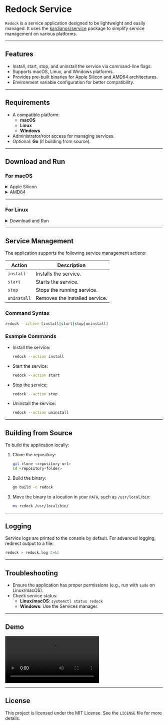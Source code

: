 
# Redock Service

`Redock` is a service application designed to be lightweight and easily managed. It uses the [kardianos/service](https://github.com/kardianos/service) package to simplify service management on various platforms.

---

## Features
- Install, start, stop, and uninstall the service via command-line flags.
- Supports macOS, Linux, and Windows platforms.
- Provides pre-built binaries for Apple Silicon and AMD64 architectures.
- Environment variable configuration for better compatibility.

---

## Requirements
- A compatible platform:
  - **macOS**
  - **Linux**
  - **Windows**
- Administrator/root access for managing services.
- Optional: **Go** (if building from source).

---

## Download and Run
### For macOS

<details>
<summary>Apple Silicon</summary>

```bash
wget https://github.com/onuragtas/redock/releases/latest/download/redock_Darwin_arm64 -O /usr/local/bin/redock
chmod +x /usr/local/bin/redock
redock
```

</details>

<details>
<summary>AMD64</summary>

```bash
wget https://github.com/onuragtas/redock/releases/latest/download/redock_Darwin_amd64 -O /usr/local/bin/redock
chmod +x /usr/local/bin/redock
redock
```

</details>

---

### For Linux

<details>
<summary>Download and Run</summary>

Download the latest release:

```bash
wget https://github.com/onuragtas/redock/releases/latest/download/redock_Linux_amd64 -O /usr/local/bin/redock
chmod +x /usr/local/bin/redock
```

Run the application:

```bash
redock
```

</details>

---

## Service Management

The application supports the following service management actions:

| Action      | Description                 |
|-------------|-----------------------------|
| `install`   | Installs the service.       |
| `start`     | Starts the service.         |
| `stop`      | Stops the running service.  |
| `uninstall` | Removes the installed service. |

### Command Syntax
```bash
redock --action [install|start|stop|uninstall]
```

### Example Commands
- Install the service:
  ```bash
  redock --action install
  ```
- Start the service:
  ```bash
  redock --action start
  ```
- Stop the service:
  ```bash
  redock --action stop
  ```
- Uninstall the service:
  ```bash
  redock --action uninstall
  ```

---

## Building from Source
To build the application locally:
1. Clone the repository:
   ```bash
   git clone <repository-url>
   cd <repository-folder>
   ```

2. Build the binary:
   ```bash
   go build -o redock
   ```

3. Move the binary to a location in your `PATH`, such as `/usr/local/bin`:
   ```bash
   mv redock /usr/local/bin/
   ```

---

## Logging
Service logs are printed to the console by default. For advanced logging, redirect output to a file:
```bash
redock > redock.log 2>&1
```

---

## Troubleshooting
- Ensure the application has proper permissions (e.g., run with `sudo` on Linux/macOS).
- Check service status:
  - **Linux/macOS**: `systemctl status redock`
  - **Windows**: Use the Services manager.

---

## Demo
![Demo](https://user-images.githubusercontent.com/10091460/151700639-d8af1fff-d88b-4e33-a9ae-3b6a4622d5ec.mov)

---

## License
This project is licensed under the MIT License. See the `LICENSE` file for more details.


